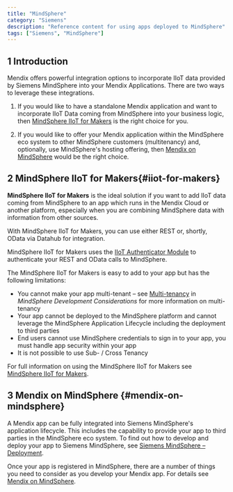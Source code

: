 ```yaml
---
title: "MindSphere"
category: "Siemens"
description: "Reference content for using apps deployed to MindSphere"
tags: ["Siemens", "MindSphere"]
---
```


## 1 Introduction

Mendix offers powerful integration options to incorporate IIoT data provided by Siemens MindSphere into your Mendix Applications. There are two ways to leverage these integrations. 

1. If you would like to have a standalone Mendix application and want to incorporate IIoT Data coming from MindSphere into your business logic, then [MindSphere IIoT for Makers](#iiot-for-makers) is the right choice for you.

2. If you would like to offer your Mendix application within the MindSphere eco system to other MindSphere customers (multitenancy) and, optionally, use MindSphere's hosting offering, then [Mendix on MindSphere](#mendix-on-mindsphere) would be the right choice. 

## 2 MindSphere IIoT for Makers{#iiot-for-makers}

**MindSphere IIoT for Makers** is the ideal solution if you want to add IIoT data coming from MindSphere to an app which runs in the Mendix Cloud or another platform, especially when you are combining MindSphere data with information from other sources.

With MindSphere IIoT for Makers, you can use either REST or, shortly, OData via Datahub for integration.  

MindSphere IIoT for Makers uses the [IIoT Authenticator Module](https://appstore.home.mendix.com/link/app/117578) to authenticate your REST and OData calls to MindSphere. 

The MindSphere IIoT for Makers is easy to add to your app but has the following limitations:

* You cannot make your app multi-tenant – see [Multi-tenancy](mindsphere-development-considerations#multitenancy) in *MindSphere Development Considerations* for more information on multi-tenancy
* Your app cannot be deployed to the MindSphere platform and cannot leverage the MindSphere Application Lifecycle including the deployment to third parties
* End users cannot use MindSphere credentials to sign in to your app, you must handle app security within your app
* It is not possible to use Sub- / Cross Tenancy

For full information on using the MindSphere IIoT for Makers see [MindSphere IIoT for Makers](mindsphere-app-service).

## 3 Mendix on MindSphere {#mendix-on-mindsphere}

A Mendix app can be fully integrated into Siemens MindSphere's application lifecycle. This includes the capability to provide your app to third parties in the MindSphere eco system. To find out how to develop and deploy your app to Siemens MindSphere, see [Siemens MindSphere – Deployment](/developerportal/deploy/deploying-to-mindsphere).

Once your app is registered in MindSphere, there are a number of things you need to consider as you develop your Mendix app. For details see [Mendix on MindSphere](mendix-on-mindsphere).
